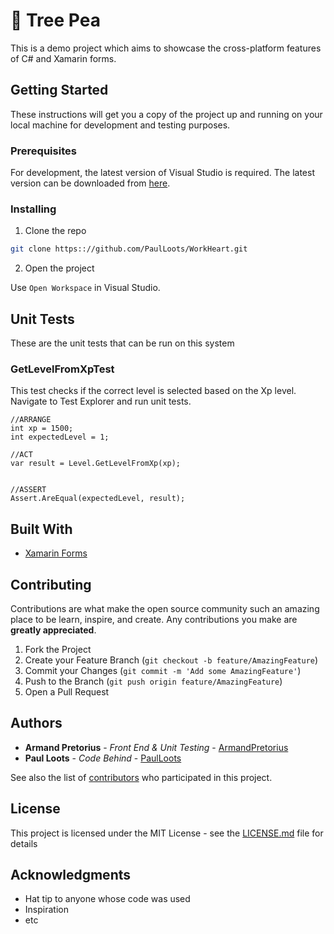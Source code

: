 # 🌱 Tree Pea

This is a demo project which aims to showcase the cross-platform features of C# and Xamarin forms.

## Getting Started

These instructions will get you a copy of the project up and running on your local machine for development and testing purposes.

### Prerequisites

For development, the latest version of Visual Studio is required. The latest version can be downloaded from [here](https://visualstudio.microsoft.com/downloads/).

<!--A step by step series of examples that tell you how to get a development env running-->
### Installing

1. Clone the repo
```sh
git clone https:://github.com/PaulLoots/WorkHeart.git
```
2. Open the project

Use `Open Workspace` in Visual Studio.


## Unit Tests

These are the unit tests that can be run on this system

### GetLevelFromXpTest

This test checks if the correct level is selected based on the Xp level. Navigate to Test Explorer and run unit tests.

```
//ARRANGE
int xp = 1500;
int expectedLevel = 1;

//ACT
var result = Level.GetLevelFromXp(xp);


//ASSERT
Assert.AreEqual(expectedLevel, result);
```

## Built With

* [Xamarin Forms](https://docs.microsoft.com/en-us/xamarin/xamarin-forms/)

## Contributing

Contributions are what make the open source community such an amazing place to be learn, inspire, and create. Any contributions you make are **greatly appreciated**.

1. Fork the Project
2. Create your Feature Branch (`git checkout -b feature/AmazingFeature`)
3. Commit your Changes (`git commit -m 'Add some AmazingFeature'`)
4. Push to the Branch (`git push origin feature/AmazingFeature`)
5. Open a Pull Request

## Authors

* **Armand Pretorius** - *Front End & Unit Testing* - [ArmandPretorius](https://github.com/ArmandPretorius)
* **Paul Loots** - *Code Behind* - [PaulLoots](https://github.com/PaulLoots)

See also the list of [contributors](https://github.com/your/project/contributors) who participated in this project.

## License

This project is licensed under the MIT License - see the [LICENSE.md](LICENSE.md) file for details

## Acknowledgments

* Hat tip to anyone whose code was used
* Inspiration
* etc
